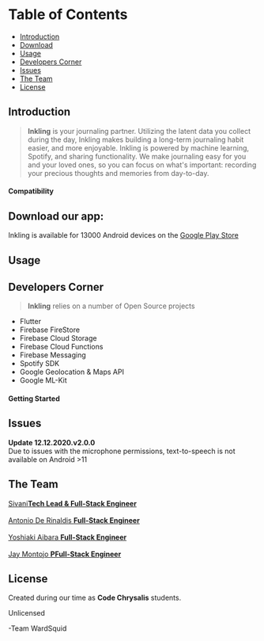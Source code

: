 




# Table of Contents
  * [Introduction](#Introduction)
  * [Download](#Download)
  * [Usage](#Usage)
  * [Developers Corner](#Developers_Corner)
  * [Issues](#Issues)
  * [The Team](#The_Team)
  * [License](#License)

## Introduction

><b>Inkling</b> is your journaling partner. Utilizing the latent data you collect during the day, Inkling makes building a long-term journaling habit easier, and more enjoyable. Inkling is powered by machine learning, Spotify, and sharing functionality. We make journaling easy for you and your loved ones, so you can focus on what's important: recording your precious thoughts and memories from day-to-day.
#### Compatibility

## Download our app:

Inkling is available for 13000 Android devices on the [Google Play Store](https://play.google.com/store/apps/details?id=com.wardsquid.inkling)

## Usage


## Developers Corner

><b>Inkling</b> relies on a number of Open Source projects 

* Flutter
* Firebase FireStore
* Firebase Cloud Storage
* Firebase Cloud Functions
* Firebase Messaging
* Spotify SDK
* Google Geolocation & Maps API
* Google ML-Kit


#### Getting Started


## Issues

<b>Update 12.12.2020.v2.0.0</b>
<br>
 Due to issues with the microphone permissions, text-to-speech is not available on Android >11
## The Team

<a href= "https://github.com/heysivani" >Sivani<b>Tech Lead & Full-Stack Engineer</b></a>
<br>
<br>
<a href= "https://github.com/dius00">Antonio De Rinaldis <b>Full-Stack Engineer</b></a>
<br>
<br>
<a href= "https://github.com/Yoshi106">Yoshiaki Aibara <b>Full-Stack Engineer</b></a>
<br>
<br>
<a href="https://github.com/Jaymontojo">Jay Montojo <b>PFull-Stack Engineer</b></a>


## License

Created during our time as <b>Code Chrysalis</b> students.

Unlicensed

-Team WardSquid
